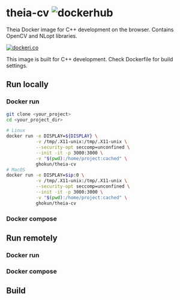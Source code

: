 # theia-cv ![dockerhub](https://github.com/ghokun/theia-cv/workflows/dockerhub/badge.svg)
Theia Docker image for C++ development on the browser. Contains OpenCV and NLopt libraries.

[![dockeri.co](https://dockeri.co/image/ghokun/theia-cv)](https://hub.docker.com/r/ghokun/theia-cv)

This image is built for C++ development. Check Dockerfile for build settings.

## Run locally
### Docker run
```bash
git clone <your_project>
cd <your_project_dir>

# Linux
docker run -e DISPLAY=${DISPLAY} \
           -v /tmp/.X11-unix:/tmp/.X11-unix \
           --security-opt seccomp=unconfined \
           --init -it -p 3000:3000 \
           -v "$(pwd):/home/project:cached" \
           ghokun/theia-cv
# MacOS
docker run -e DISPLAY=$ip:0 \
           -v /tmp/.X11-unix:/tmp/.X11-unix \
           --security-opt seccomp=unconfined \
           --init -it -p 3000:3000 \
           -v "$(pwd):/home/project:cached" \
           ghokun/theia-cv
```
### Docker compose

## Run remotely
### Docker run
### Docker compose

## Build
